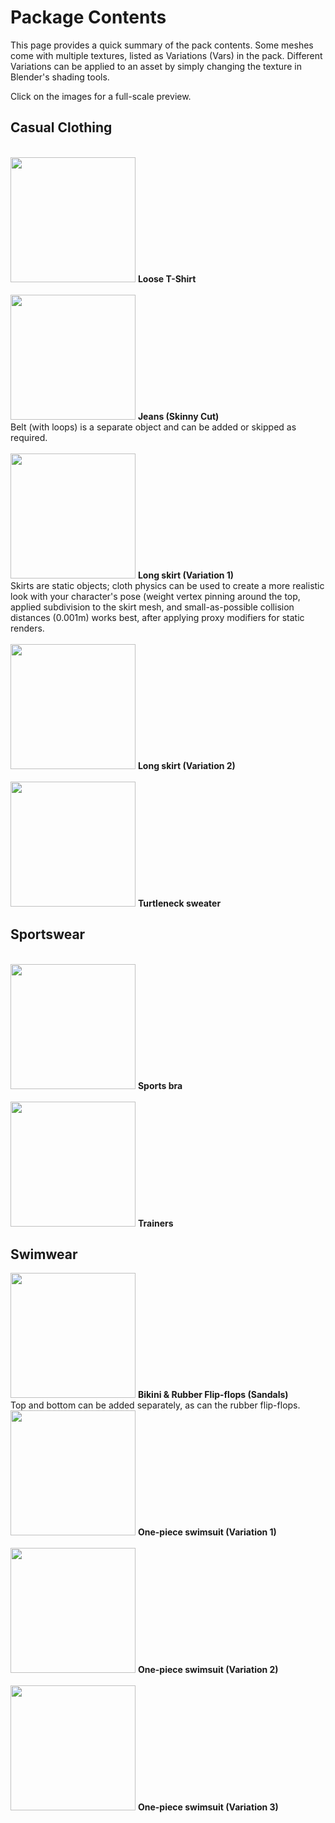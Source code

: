 <h1>Package Contents</h1>

This page provides a quick summary of the pack contents. Some meshes come with multiple textures, listed as Variations (Vars) in the pack. Different Variations can be applied to an asset by simply changing the texture in Blender's shading tools.

Click on the images for a full-scale preview.

<h2>Casual Clothing</h2>

<br>
<img src="https://github.com/jctp/james-mblab-clothes-female/blob/main/Images/Previews/Slightly%20Loose%20T-Shirt%20Var%2001.png?raw=true" width="200">
<b>Loose T-Shirt</b><br>

<br>
<img src="https://github.com/jctp/james-mblab-clothes-female/blob/main/Images/Previews/Jeans%20Var%2001.png" width="200">
<b>Jeans (Skinny Cut)</b><br>
Belt (with loops) is a separate object and can be added or skipped as required.
<br>

<br>
<img src="https://github.com/jctp/james-mblab-clothes-female/blob/main/Images/Previews/Long%20Skirt%20Var%2001.png?raw=true" width="200">
<b>Long skirt (Variation 1)</b><br>
Skirts are static objects; cloth physics can be used to create a more realistic look with your character's pose (weight vertex pinning around the top, applied subdivision to the skirt mesh, and small-as-possible collision distances (0.001m) works best, after applying proxy modifiers for static renders.
<br>

<br>
<img src="https://github.com/jctp/james-mblab-clothes-female/blob/main/Images/Previews/Long%20Skirt%20Var%2002.png?raw=true" width="200">
<b>Long skirt (Variation 2)</b><br>

<br>
<img src="https://github.com/jctp/james-mblab-clothes-female/blob/main/Images/Previews/Sweater%20Var%2001.png?raw=true" width="200">
<b>Turtleneck sweater</b><br>

<h2>Sportswear</h2>

<br>
<img src="https://github.com/jctp/james-mblab-clothes-female/blob/main/Images/Previews/Sports%20Bra%20Var%2001.png?raw=true" width="200">
<b>Sports bra</b><br>

<br>
<img src="https://github.com/jctp/james-mblab-clothes-female/blob/main/Images/Previews/Trainers%20Var%2001.png?raw=true" width="200">
<b>Trainers</b><br>

<h2>Swimwear</h2>

<img src="https://raw.githubusercontent.com/jctp/james-mblab-clothes-female/main/Images/Previews/Bikini%20Var%2001.png?raw=true" width="200">
<b>Bikini & Rubber Flip-flops (Sandals)</b><br>
Top and bottom can be added separately, as can the rubber flip-flops.

<br>
<img src="https://github.com/jctp/james-mblab-clothes-female/blob/main/Images/Previews/Leotard%20Var%2001.png?raw=true" width="200">
<b>One-piece swimsuit (Variation 1)</b><br>

<br>
<img src="https://github.com/jctp/james-mblab-clothes-female/blob/main/Images/Previews/Leotard%20Var%2002.png?raw=true" width="200">
<b>One-piece swimsuit (Variation 2)</b><br>

<br>
<img src="https://github.com/jctp/james-mblab-clothes-female/blob/main/Images/Previews/Leotard%20Var%2003.png?raw=true" width="200">
<b>One-piece swimsuit (Variation 3)</b><br>

